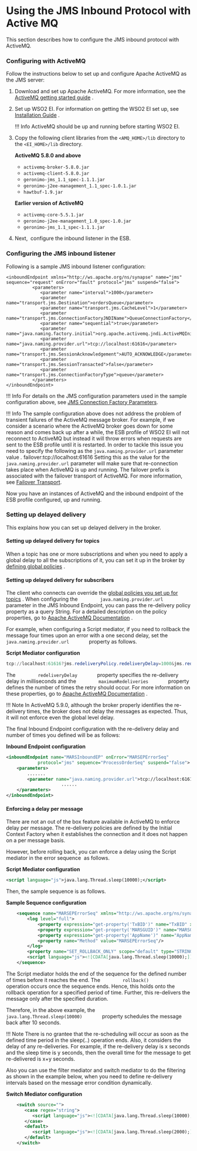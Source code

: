 # Using the JMS Inbound Protocol with Active MQ

This section describes how to configure the JMS inbound protocol with
ActiveMQ.

### Configuring with ActiveMQ

Follow the instructions below to set up and configure Apache ActiveMQ as
the JMS server:

1.  Download and set up Apache ActiveMQ. For more information, see the
    [ActiveMQ getting started
    guide](http://activemq.apache.org/getting-started.html) .
2.  Set up WSO2 EI. For information on getting the WSO2 EI set up, see
    [Installation
    Guide](https://docs.wso2.com/display/EI650/Installation+Guide) .

    !!! Info
        ActiveMQ should be up and running before starting WSO2 EI.

3.  Copy the following client libraries from the
    `<AMQ_HOME>/lib` directory to the
    `<EI_HOME>/lib` directory.  

    **ActiveMQ 5.8.0 and above**

    -   `activemq-broker-5.8.0.jar`
    -   `activemq-client-5.8.0.jar`
    -   `geronimo-jms_1.1_spec-1.1.1.jar`
    -   `geronimo-j2ee-management_1.1_spec-1.0.1.jar`
    -   `hawtbuf-1.9.jar`

    **Earlier version of ActiveMQ**

    -   `activemq-core-5.5.1.jar`
    -   `geronimo-j2ee-management_1.0_spec-1.0.jar`
    -   `geronimo-jms_1.1_spec-1.1.1.jar`

4.  Next,  configure the inbound listener in the ESB.

### Configuring the JMS inbound listener

Following is a sample JMS inbound listener configuration:

```
<inboundEndpoint xmlns="http://ws.apache.org/ns/synapse" name="jms" sequence="request" onError="fault" protocol="jms" suspend="false">
          <parameters>
             <parameter name="interval">1000</parameter>
             <parameter name="transport.jms.Destination">ordersQueue</parameter>
             <parameter name="transport.jms.CacheLevel">1</parameter>
             <parameter name="transport.jms.ConnectionFactoryJNDIName">QueueConnectionFactory</parameter>
             <parameter name="sequential">true</parameter>
             <parameter name="java.naming.factory.initial">org.apache.activemq.jndi.ActiveMQInitialContextFactory</parameter>
             <parameter name="java.naming.provider.url">tcp://localhost:61616</parameter>
             <parameter name="transport.jms.SessionAcknowledgement">AUTO_ACKNOWLEDGE</parameter>
             <parameter name="transport.jms.SessionTransacted">false</parameter>
             <parameter name="transport.jms.ConnectionFactoryType">queue</parameter>
          </parameters>
</inboundEndpoint>
```

!!! Info
    For details on the JMS configuration parameters used in the sample configuration above, see [JMS Connection Factory Parameters](https://docs.wso2.com/display/EI650/JMS+Transport#JMSTransport-ConnectionFactoryParams).

!!! Info
    The sample configuration above does not address the problem of transient failures of the ActiveMQ message broker. For example, if we consider a scenario where the ActiveMQ broker goes down for some reason and comes back up after a while, the ESB profile of WSO2 EI will not reconnect to ActiveMQ but instead it will throw errors when requests are sent to the ESB profile until it is restarted. In order to tackle this issue you need to specify the following as the `java.naming.provider.url` parameter value *.* failover:tcp://localhost:61616 
    Setting this as the value for the `java.naming.provider.url` parameter will make sure that re-connection takes place when ActiveMQ is up and running. The failover prefix is associated with the failover transport of ActiveMQ. For more information, see [Failover Transport](http://activemq.apache.org/failover-transport-reference.html).


Now you have an instances of ActiveMQ and the inbound endpoint of the
ESB profile configured, up and running.

### Setting up delayed delivery

This explains how you can set up delayed delivery in the broker.

#### Setting up delayed delivery for topics

When a topic has one or more subscriptions and when you need to apply a
global delay to all the subscriptions of it, you can set it up in the
broker by [defining global
policies](http://activemq.apache.org/message-redelivery-and-dlq-handling.html)
.

#### Setting up delayed delivery for subscribers

The client who connects can override the [global policies you set up for
topics](#ConfiguringtheJMSInboundProtocolwithActiveMQ-topic) . When
configuring the `         java.naming.provider.url        ` parameter in
the JMS Inbound Endpoint, you can pass the re-delivery policy property
as a query String. For a detailed description on the policy properties,
go to [Apache ActiveMQ
Documentation](http://activemq.apache.org/message-redelivery-and-dlq-handling.html)
.

For example, when configuring a Script mediator, if you need to rollback
the message four times upon an error with a one second delay, set the
`         java.naming.provider.url        ` property as follows.

**Script Mediator configuration**

``` powershell
tcp://localhost:61616?jms.redeliveryPolicy.redeliveryDelay=1000&jms.redeliveryPolicy.maximumRedeliveries=4
```

The `         redeliveryDelay        ` property specifies the
re-delivery delay in milliseconds and the
`         maximumRedeliveries        ` property defines the number of
times the retry should occur. For more information on these properties,
go to [Apache ActiveMQ
Documentation](http://activemq.apache.org/redelivery-policy.html) .

!!! Note
    In ActiveMQ 5.9.0, although the broker properly identifies the re-delivery times, the broker does not delay the messages as expected. Thus, it will not enforce even the global level delay.

The final Inbound Endpoint configuration with the re-delivery delay and number of times you defined will be as follows:

**Inbound Endpoint configuration**

``` xml
<inboundEndpoint name="MARSInboundEP" onError="MARSEPErrorSeq"
            protocol="jms" sequence="ProcessOrderSeq" suspend="false">
    <parameters>
        .......
        <parameter name="java.naming.provider.url">tcp://localhost:61616?jms.redeliveryPolicy.redeliveryDelay=1000&amp;jms.redeliveryPolicy.maximumRedeliveries=4</parameter>
                     ......
    </parameters>
</inboundEndpoint>
```

#### Enforcing a delay per message

There are not an out of the box feature available in ActiveMQ to enforce
delay per message. The re-delivery policies are defined by the Initial
Context Factory when it establishes the connection and it does not
happen on a per message basis.  
  
However, before rolling back, you can enforce a delay using the Script
mediator in the error sequence  as follows.

**Script Mediator configuration**

``` xml
<script language="js">java.lang.Thread.sleep(10000);</script> 
```

Then, the sample sequence is as follows.

**Sample Sequence configuration**

``` xml
    <sequence name="MARSEPErrorSeq" xmlns="http://ws.apache.org/ns/synapse">
        <log level="full">
            <property expression="get-property('TxBID')" name="TxBID" xmlns:ns="http://org.apache.synapse/xsd"/>
            <property expression="get-property('MARSGUID')" name="MARSGUID" xmlns:ns="http://org.apache.synapse/xsd"/>
            <property expression="get-property('AppName')" name="AppName" xmlns:ns="http://org.apache.synapse/xsd"/>
            <property name="Method" value="MARSEPErrorSeq"/>
        </log>
        <property name="SET_ROLLBACK_ONLY" scope="default" type="STRING" value="true"/>
        <script language="js"><![CDATA[java.lang.Thread.sleep(10000);]]></script>
    </sequence>
```

The Script mediator holds the end of the sequence for the defined number
of times before it reaches the end. The `         rollback()        `
operation occurs once the sequence ends. Hence, this holds onto the
rollback operation for a specified period of time. Further, this
re-delivers the message only after the specified duration.

Therefore, in the above example, the
`         java.lang.Thread.sleep(10000)        ` property schedules the
message back after 10 seconds.

!!! Note
    There is no grantee that the re-scheduling will occur as soon as the defined time period in the sleep(..) operation ends. Also, it considers the delay of any re-deliveries. For example, if the re-delivery delay is x seconds and the sleep time is y seconds, then the overall time for the message to get re-delivered is x+y seconds.

Also you can use the filter mediator and switch mediator to do the
filtering as shown in the example below, when you need to define
re-delivery intervals based on the message error condition dynamically.

**Switch Mediator configuration**

``` xml
    <switch source="">
       <case regex="string">
          <script language="js"><![CDATA[java.lang.Thread.sleep(10000);]]></script>
       </case>
       <default>
          <script language="js"><![CDATA[java.lang.Thread.sleep(2000);]]></script>
       </default>
    </switch>
```